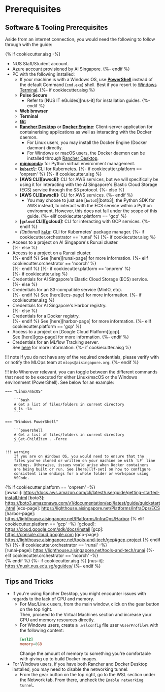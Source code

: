 # Prerequisites

## Software & Tooling Prerequisites

Aside from an internet connection, you would need the following to
follow through with the guide:

{% if cookiecutter.aisg -%}
- NUS Staff/Student account.
- Azure account provisioned by AI Singapore.
{%- endif %}
- PC with the following installed:
    - If your machine is with a Windows OS, use [__PowerShell__][pshell]
      instead of the default Command (`cmd.exe`) shell. Best if you
      resort to [Windows Terminal][winterm].
{%- if cookiecutter.aisg %}
    - __Pulse Secure__
        - Refer to [NUS IT eGuides][nus-it] for installation guides.
{%- endif %}
    - __Web browser__
    - __Terminal__
    - __[Git][git]__
    - __[Rancher Desktop][rancher]__ or __[Docker Engine][docker]:__
      Client-server application for containerising applications as well
      as interacting with the Docker daemon.
        - For Linux users, you may install the Docker Engine (Docker 
          daemon) directly.
        - For Windows or macOS users, the Docker daemon can be installed
          through [Rancher Desktop][rancher].
    - __[miniconda][mcond]:__ for Python virtual environment management.
    - __[`kubectl`][kubectl]:__ CLI for Kubernetes.
{%- if cookiecutter.platform == 'onprem' %}
{%- if cookiecutter.aisg %}
    - __[AWS CLI][awscli]:__ CLI for AWS services, but we will 
      specifically be using it for interacting with the AI Singapore's 
      Elastic Cloud Storage (ECS) service through the S3 protocol.
{%- else %}
    - __[AWS CLI][awscli]:__ CLI for AWS services.
{%- endif %}
        - You may choose to just use [`boto3`][boto3], the Python SDK 
          for AWS instead, to interact with the ECS service within a 
          Python environment. However, this does not fall under the 
          scope of this guide.
{%- elif cookiecutter.platform == 'gcp' %}
    - __[`gcloud` CLI][gcloud]:__ CLI for interacting with GCP services.
{%- endif %}
    - *(Optional)* __[`helm`][helm]:__ CLI for Kubernetes' package 
      manager.
{%- if cookiecutter.orchestrator == 'runai' %}
{%- if cookiecutter.aisg %}
- Access to a project on AI Singapore's Run:ai cluster.  
{%- else %}
- Access to a project on a Run:ai cluster.  
{%- endif %}
  See [here][runai-page] for more information.
{%- elif cookiecutter.orchestrator == 'noorch' %}  
{%- endif %}
{%- if cookiecutter.platform == 'onprem' %}  
{%- if cookiecutter.aisg %}
- Credentials for AI Singapore's Elastic Cloud Storage (ECS) service.  
{%- else %}
- Credentials for an S3-compatible service (MinIO, etc).  
{%- endif %}
  See [here][ecs-page] for more information.
{%- if cookiecutter.aisg %}
- Credentials for AI Singapore's Harbor registry.  
{%- else %}
- Credentials for a Docker registry.  
{%- endif %}
  See [here][harbor-page] for more information.
{%- elif cookiecutter.platform == 'gcp' %}
- Access to a project on [Google Cloud Platform][gcp].  
  See [here][gcp-page] for more information.
{%- endif %}
- Credentials for an MLflow Tracking server.  
  See [here][mlflow-page] for more information.
{%- if cookiecutter.aisg %}

!!! note
    If you do not have any of the required credentials, please verify 
    with or notify the MLOps team at `mlops@aisingapore.org`.
{%- endif %}

!!! info
    Wherever relevant, you can toggle between the different commands
    that need to be executed for either Linux/macOS or the Windows 
    environment (PowerShell). See below for an example:

    === "Linux/macOS"

        ```bash
        # Get a list of files/folders in current directory
        $ ls -la
        ```

    === "Windows PowerShell"

        ```powershell
        # Get a list of files/folders in current directory
        $ Get-ChildItem . -Force
        ```

    !!! warning
        If you are on Windows OS, you would need to ensure that the 
        files you've cloned or written on your machine be with `LF` line
        endings. Otherwise, issues would arise when Docker containers 
        are being built or run. See [here][lf-set] on how to configure 
        consistent line endings for a whole folder or workspace using 
        VSCode.

[pshell]: https://docs.microsoft.com/en-us/powershell/scripting/install/installing-powershell-on-windows?view=powershell-7.2
[winterm]: https://docs.microsoft.com/en-us/windows/terminal/
[git]: https://git-scm.com/downloads
[rancher]: https://rancherdesktop.io
[docker]: https://docs.docker.com/engine/install
[mcond]: https://conda.io/projects/conda/en/latest/user-guide/install/index.html
[kubectl]: https://kubernetes.io/docs/tasks/tools/
[helm]: https://helm.sh/docs/intro/install/
[mlflow-page]: https://lighthouse.aisingapore.net/Platforms/MLOps&LLMOps/HelmCharts/MLflow
[lf-set]: https://stackoverflow.com/questions/48692741/how-can-i-make-all-line-endings-eols-in-all-files-in-visual-studio-code-unix
{% if cookiecutter.platform == 'onprem' -%}  
[awscli]: https://docs.aws.amazon.com/cli/latest/userguide/getting-started-install.html
[boto3]: https://boto3.amazonaws.com/v1/documentation/api/latest/guide/quickstart.html
[ecs-page]: https://lighthouse.aisingapore.net/Platforms/InfraOps/ECS
[harbor-page]: https://lighthouse.aisingapore.net/Platforms/InfraOps/Harbor
{% elif cookiecutter.platform == 'gcp' -%}
[gcloud]: https://cloud.google.com/sdk/docs/install
[gcp]: https://console.cloud.google.com
[gcp-page]: https://lighthouse.aisingapore.net/tools-and-tech/gcp#gcp-project
{% endif %}
{%- if cookiecutter.orchestrator == 'runai' -%}  
[runai-page]: https://lighthouse.aisingapore.net/tools-and-tech/runai
{%- elif cookiecutter.orchestrator == 'noorch' -%}  
{% endif %}
{%- if cookiecutter.aisg %}
[nus-it]: https://nusit.nus.edu.sg/eguides/
{%- endif %}

## Tips and Tricks

- If you're using Rancher Desktop, you might encounter issues with 
  regards to the lack of CPU and memory.
    - For Mac/Linux users, from the main window, click on the gear 
      button on the top right.  
      Then, proceed to the Virtual Machines section and increase your 
      CPU and memory resources directly.
    - For Windows users, create a `.wslconfig` file user 
      `%UserProfile%` with the following content:
      ```toml
      [wsl2]
      memory=8GB
      ```
      Change the amount of memory to something you're comfortable with 
      giving up to build Docker images.
- For Windows users, if you have both Rancher and Docker Desktop 
  installed, you may need to disable the networking tunnel:
    - From the gear button on the top right, go to the WSL section 
      under the Network tab. From there, uncheck the `Enable networking 
      tunnel`.
